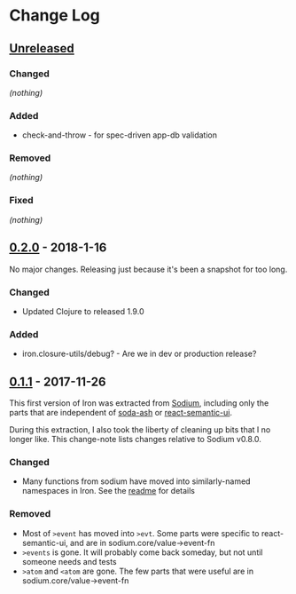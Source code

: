 # Change Log

## [Unreleased]
### Changed
_(nothing)_
### Added
- check-and-throw - for spec-driven app-db validation
### Removed
_(nothing)_
### Fixed
_(nothing)_


## [0.2.0] - 2018-1-16
No major changes. Releasing just because it's been a snapshot for too long.
### Changed
- Updated Clojure to released 1.9.0
### Added
- iron.closure-utils/debug? - Are we in dev or production release?


## [0.1.1] - 2017-11-26
This first version of Iron was extracted from [Sodium](https://github.com/deg/sodium),
including only the parts that are independent of
[soda-ash](https://github.com/gadfly361/soda-ash) or
[react-semantic-ui](https://github.com/Semantic-Org/Semantic-UI-React).

During this extraction, I also took the liberty of cleaning up bits that I no longer
like. This change-note lists changes relative to Sodium v0.8.0.

### Changed
- Many functions from sodium have moved into similarly-named namespaces in Iron. See the
  [readme](README.md) for details
### Removed
- Most of `>event` has moved into `>evt`. Some parts were specific to react-semantic-ui,
  and are in sodium.core/value->event-fn
- `>events` is gone. It will probably come back someday, but not until someone needs and tests
- `>atom` and `<atom` are gone. The few parts that were useful are in sodium.core/value->event-fn

[Unreleased]: https://github.com/deg/iron/compare/0352644...HEAD
[0.2.0]:      https://github.com/deg/iron/compare/cdcb5e0...0352644
[0.1.1]:      https://github.com/deg/iron/compare/6e80201...cdcb5e0
